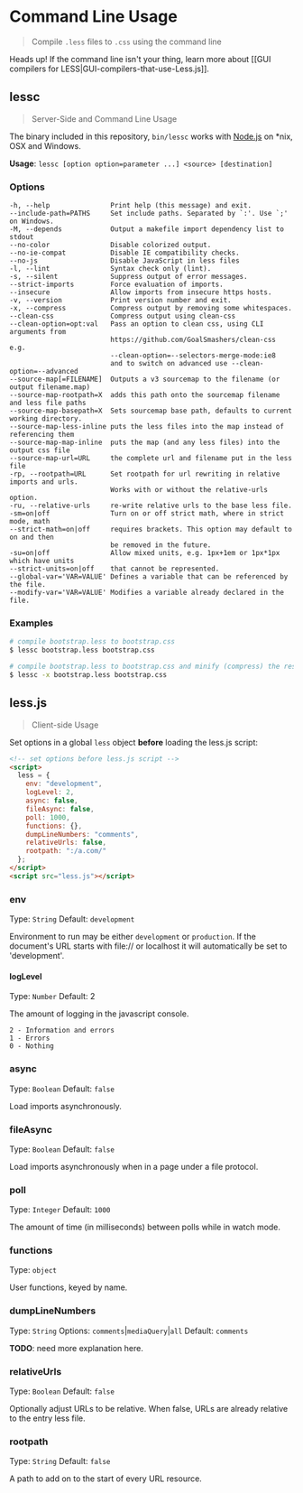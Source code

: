 # Command Line Usage
> Compile `.less` files to `.css` using the command line

<span class="warning">Heads up! If the command line isn't your thing, learn more about [[GUI compilers for LESS|GUI-compilers-that-use-Less.js]].</span>

## lessc
> Server-Side and Command Line Usage

The binary included in this repository, `bin/lessc` works with [Node.js](http://nodejs.org/) on *nix, OSX and Windows.

**Usage**: `lessc [option option=parameter ...] <source> [destination]`

### Options

```
-h, --help               Print help (this message) and exit.
--include-path=PATHS     Set include paths. Separated by `:'. Use `;' on Windows.
-M, --depends            Output a makefile import dependency list to stdout
--no-color               Disable colorized output.
--no-ie-compat           Disable IE compatibility checks.
--no-js                  Disable JavaScript in less files
-l, --lint               Syntax check only (lint).
-s, --silent             Suppress output of error messages.
--strict-imports         Force evaluation of imports.
--insecure               Allow imports from insecure https hosts.
-v, --version            Print version number and exit.
-x, --compress           Compress output by removing some whitespaces.
--clean-css              Compress output using clean-css
--clean-option=opt:val   Pass an option to clean css, using CLI arguments from
                         https://github.com/GoalSmashers/clean-css e.g.
                         --clean-option=--selectors-merge-mode:ie8
                         and to switch on advanced use --clean-option=--advanced
--source-map[=FILENAME]  Outputs a v3 sourcemap to the filename (or output filename.map)
--source-map-rootpath=X  adds this path onto the sourcemap filename and less file paths
--source-map-basepath=X  Sets sourcemap base path, defaults to current working directory.
--source-map-less-inline puts the less files into the map instead of referencing them
--source-map-map-inline  puts the map (and any less files) into the output css file
--source-map-url=URL     the complete url and filename put in the less file
-rp, --rootpath=URL      Set rootpath for url rewriting in relative imports and urls.
                         Works with or without the relative-urls option.
-ru, --relative-urls     re-write relative urls to the base less file.
-sm=on|off               Turn on or off strict math, where in strict mode, math
--strict-math=on|off     requires brackets. This option may default to on and then
                         be removed in the future.
-su=on|off               Allow mixed units, e.g. 1px+1em or 1px*1px which have units
--strict-units=on|off    that cannot be represented.
--global-var='VAR=VALUE' Defines a variable that can be referenced by the file.
--modify-var='VAR=VALUE' Modifies a variable already declared in the file.
```

### Examples

```bash
# compile bootstrap.less to bootstrap.css
$ lessc bootstrap.less bootstrap.css

# compile bootstrap.less to bootstrap.css and minify (compress) the result
$ lessc -x bootstrap.less bootstrap.css
```

## less.js
> Client-side Usage

Set options in a global `less` object **before** loading the less.js script:
``` html
<!-- set options before less.js script -->
<script>
  less = {
    env: "development",
    logLevel: 2,
    async: false,
    fileAsync: false,
    poll: 1000,
    functions: {},
    dumpLineNumbers: "comments",
    relativeUrls: false,
    rootpath: ":/a.com/"
  };
</script>
<script src="less.js"></script>
```

### env
Type: `String`
Default: `development`

Environment to run may be either `development` or `production`. If the document's URL starts with file:// or localhost it will automatically be set to 'development'.

#### logLevel
Type: `Number`
Default: 2

The amount of logging in the javascript console.

    2 - Information and errors
    1 - Errors
    0 - Nothing

### async
Type: `Boolean`
Default: `false`

Load imports asynchronously.

### fileAsync
Type: `Boolean`
Default: `false`

Load imports asynchronously when in a page under a file protocol.

### poll
Type: `Integer`
Default: `1000`

The amount of time (in milliseconds) between polls while in watch mode.

### functions
Type: `object`

User functions, keyed by name.

### dumpLineNumbers
Type: `String`
Options: `comments`|`mediaQuery`|`all`
Default: `comments`

**TODO**: need more explanation here.

### relativeUrls
Type: `Boolean`
Default: `false`

Optionally adjust URLs to be relative. When false, URLs are already relative to the entry less file.

### rootpath
Type: `String`
Default: `false`

A path to add on to the start of every URL resource.
